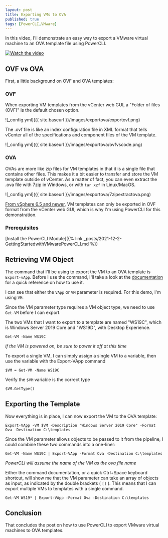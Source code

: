```yaml
---
layout: post
title: Exporting VMs to OVA
published: true
tags: [PowerCLI,VMware]
---
```


In this video, I'll demonstrate an easy way to export a VMware virtual machine to an OVA template file using PowerCLI.

[![Watch the video](https://img.youtube.com/vi/jqM3fNx0py0/hqdefault.jpg)](https://youtu.be/jqM3fNx0py0)

## OVF vs OVA
First, a little background on OVF and OVA templates:

### OVF
When exporting VM templates from the vCenter web GUI, a "Folder of files (OVF)" is the default chosen option.

![_config.yml]({{ site.baseurl }}/images/exportova/exportovf.png)

The .ovf file is like an index configuration file in XML format that tells vCenter all of the specifications and component files of the VM template.

![_config.yml]({{ site.baseurl }}/images/exportova/ovfvscode.png)

### OVA
OVAs are more like zip files for VM templates in that it is a single file that contains other files.
This makes it a bit easier to transfer and store the VM template outside of vCenter. As a matter of fact, you can even extract the .ova file with 7zip in Windows, or with `tar xzf` in Linux/MacOS.

![_config.yml]({{ site.baseurl }}/images/exportova/7zipextractova.png)

[From vSphere 6.5 and newer](https://docs.vmware.com/en/VMware-vSphere/7.0/com.vmware.vsphere.vm_admin.doc/GUID-AFEDC48B-C96F-4088-9C1F-4F0A30E965DE.html), VM templates can only be exported in OVF format from the vCenter web GUI, which is why I'm using PowerCLI for this demonstration.

### Prerequisites

[Install the PowerCLI Module]({% link _posts/2021-12-2-GettingStartedwithVMwarePowerCLI.md %})


## Retrieving VM Object

The command that I'll be using to export the VM to an OVA template is `Export-vApp`.
Before I use the command, I'll take a look at the [documentation](https://powercli-core.readthedocs.io/en/latest/cmd_export.html) for a quick reference on how to use it.

I can see that either the `VApp` or `VM` parameter is required. For this demo, I'm using `VM`.

Since the VM parameter type requires a VM object type, we need to use `Get-VM` before I can export.

The two VMs that I want to export to a template are named "WS19C", which is Windows Server 2019 Core and "WS19D", with Desktop Experience.

````posh
Get-VM -Name WS19C
````

*if the VM is powered on, be sure to power it off at this time*

To export a single VM, I can simply assign a single VM to a variable, then use the variable with the Export-VApp command

````posh
$VM = Get-VM -Name WS19C
````

Verify the `$VM` variable is the correct type

````posh
$VM.GetType()
````

## Exporting the Template

Now everything is in place, I can now export the VM to the OVA template:

````posh
Export-VApp -VM $VM -Description "Windows Server 2019 Core" -Format Ova -Destination C:\templates
````

Since the VM parameter allows objects to be passed to it from the pipeline, I could combine these two commands into a one-liner:

````posh
Get-VM -Name WS19C | Export-VApp -Format Ova -Destination C:\templates
````

*PowerCLI will assume the name of the VM as the ova file name*

Either the command documentation, or a quick Ctrl+Space keyboard shortcut, will show me that the VM parameter can take an array of objects as input, as indicated by the double brackets ( `[]` ).
This means that I can export multiple VMs to templates with a single command.

````posh
Get-VM WS19* | Export-VApp -Format Ova -Destination C:\templates
````

## Conclusion

That concludes the post on how to use PowerCLI to export VMware virtual machines to OVA templates.
